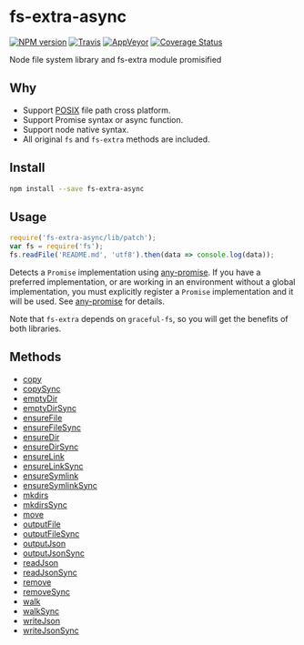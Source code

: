 fs-extra-async
=====

[![NPM version](https://img.shields.io/npm/v/fs-extra-async.svg?style=flat-square)](https://www.npmjs.com/package/fs-extra-async)
[![Travis](https://img.shields.io/travis/gucong3000/fs-extra-async.svg?&label=Linux)](https://travis-ci.org/gucong3000/fs-extra-async)
[![AppVeyor](https://img.shields.io/appveyor/ci/gucong3000/fs-extra-async.svg?&label=Windows)](https://ci.appveyor.com/project/gucong3000/fs-extra-async)
[![Coverage Status](https://img.shields.io/coveralls/gucong3000/fs-extra-async.svg)](https://coveralls.io/r/gucong3000/fs-extra-async)

Node file system library and fs-extra module promisified

## Why

- Support [POSIX](https://en.wikipedia.org/wiki/POSIX) file path cross platform.
- Support Promise syntax or async function.
- Support node native syntax.
- All original `fs` and `fs-extra` methods are included.


## Install

```bash
npm install --save fs-extra-async
```

## Usage

```js
require('fs-extra-async/lib/patch');
var fs = require('fs');
fs.readFile('README.md', 'utf8').then(data => console.log(data));
```

Detects a `Promise` implementation using [any-promise][any-promise]. If you have a preferred implementation, or are working in an environment without a global implementation, you must explicitly register a `Promise` implementation and it will be used. See [any-promise][any-promise] for details.

Note that `fs-extra` depends on `graceful-fs`, so you will get the benefits of both libraries.

[any-promise]: https://github.com/kevinbeaty/any-promise

## Methods

- [copy](https://github.com/jprichardson/node-fs-extra/#copy)
- [copySync](https://github.com/jprichardson/node-fs-extra/#copy)
- [emptyDir](https://github.com/jprichardson/node-fs-extra/#emptydirdir-callback)
- [emptyDirSync](https://github.com/jprichardson/node-fs-extra/#emptydirdir-callback)
- [ensureFile](https://github.com/jprichardson/node-fs-extra/#ensurefilefile-callback)
- [ensureFileSync](https://github.com/jprichardson/node-fs-extra/#ensurefilefile-callback)
- [ensureDir](https://github.com/jprichardson/node-fs-extra/#ensuredirdir-callback)
- [ensureDirSync](https://github.com/jprichardson/node-fs-extra/#ensuredirdir-callback)
- [ensureLink](https://github.com/jprichardson/node-fs-extra/#ensurelinksrcpath-dstpath-callback)
- [ensureLinkSync](https://github.com/jprichardson/node-fs-extra/#ensurelinksrcpath-dstpath-callback)
- [ensureSymlink](https://github.com/jprichardson/node-fs-extra/#ensuresymlinksrcpath-dstpath-type-callback)
- [ensureSymlinkSync](https://github.com/jprichardson/node-fs-extra/#ensuresymlinksrcpath-dstpath-type-callback)
- [mkdirs](https://github.com/jprichardson/node-fs-extra/#mkdirsdir-callback)
- [mkdirsSync](https://github.com/jprichardson/node-fs-extra/#mkdirsdir-callback)
- [move](https://github.com/jprichardson/node-fs-extra/#movesrc-dest-options-callback)
- [outputFile](https://github.com/jprichardson/node-fs-extra/#outputfilefile-data-options-callback)
- [outputFileSync](https://github.com/jprichardson/node-fs-extra/#outputfilefile-data-options-callback)
- [outputJson](https://github.com/jprichardson/node-fs-extra/#outputjsonfile-data-options-callback)
- [outputJsonSync](https://github.com/jprichardson/node-fs-extra/#outputjsonfile-data-options-callback)
- [readJson](https://github.com/jprichardson/node-fs-extra/#readjsonfile-options-callback)
- [readJsonSync](https://github.com/jprichardson/node-fs-extra/#readjsonfile-options-callback)
- [remove](https://github.com/jprichardson/node-fs-extra/#removedir-callback)
- [removeSync](https://github.com/jprichardson/node-fs-extra/#removedir-callback)
- [walk](https://github.com/jprichardson/node-fs-extra/#walk)
- [walkSync](https://github.com/jprichardson/node-fs-extra/#walksyncdir)
- [writeJson](https://github.com/jprichardson/node-fs-extra/#writejsonfile-object-options-callback)
- [writeJsonSync](https://github.com/jprichardson/node-fs-extra/#writejsonfile-object-options-callback)
